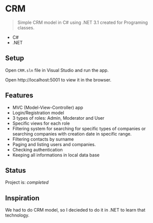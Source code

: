 # CRM
> Simple CRM model in C# using .NET 3.1 created for Programing classes.


* C# 
* .NET 

## Setup
Open ```CRM.sln``` file in Visual Studio and run the app. 

Open http://localhost:5001 to view it in the browser.

## Features
* MVC (Model-View-Controller) app
* Login/Registration model
* 3 types of roles: Admin, Moderator and User
* Specific views for each role
* Filtering system for searching for specific types of companies or searching companies with creation date in specific range.
* Filtering contacts by surname
* Paging and listing users and companies.
* Checking authentication
* Keeping all informations in local data base
  
## Status
Project is: _completed_

## Inspiration
We had to do CRM model, so I decieded to do it in .NET to learn that technology.



